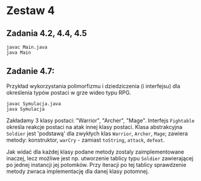 # Zestaw 4

## Zadania 4.2, 4.4, 4.5

```
javac Main.java
java Main
```

## Zadanie 4.7:

Przykład wykorzystania polimorfizmu i dziedziczenia (i interfejsu) dla określenia typów postaci w grze wideo typu RPG.

```
javac Symulacja.java
java Symulacja
```

Zakładamy 3 klasy postaci: "Warrior", "Archer", "Mage". Interfejs `Fightable` określa reakcje postaci na atak innej klasy postaci. Klasa abstrakcyjna `Soldier` jest 'podstawą' dla zwykłych klas `Warrior`, `Archer`, `Mage`; zawiera metody: konstruktor, `warCry` - zamiast `toString`, `attack`, `defeat`. 

Jak widać dla każdej klasy podane metody zostaly zaimplementowane inaczej, lecz możliwe jest np. utworzenie tablicy typu `Soldier` zawierającej po jednej instancji jej potomków. Przy iteracji po tej tablicy sprawdzenie metody zwraca implementację dla danej klasy potomnej.



